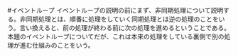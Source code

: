 #イベントループ
イベントループの説明の前にまず、非同期処理について説明する。非同期処理とは、順番に処理をしていく同期処理とは逆の処理のことをいう。言い換えると、前の処理が終わる前に次の処理を進めるということである。本題のイベントループについてだが、これは本来の処理をしている裏側で別の処理が進む仕組みのことをいう。
